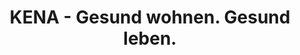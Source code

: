 ---
title: "KENA - Gesund wohnen. Gesund leben."
url: /weissenburg-i-bay/kena-gesund-wohnen-gesund-leben/
shop: Supermarkt
---